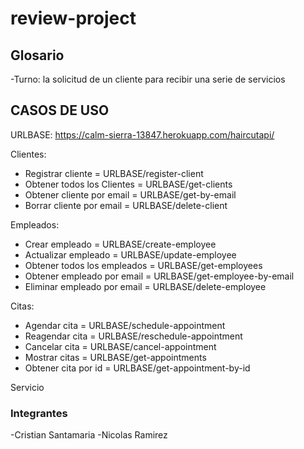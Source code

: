 # review-project

## Glosario

-Turno: la solicitud de un cliente para recibir una serie de servicios

## CASOS DE USO

URLBASE: https://calm-sierra-13847.herokuapp.com/haircutapi/

Clientes:

- Registrar cliente = URLBASE/register-client
- Obtener todos los Clientes = URLBASE/get-clients
- Obtener cliente por email = URLBASE/get-by-email
- Borrar cliente por email = URLBASE/delete-client

Empleados:

- Crear empleado = URLBASE/create-employee
- Actualizar empleado = URLBASE/update-employee
- Obtener todos los empleados = URLBASE/get-employees
- Obtener empleado por email = URLBASE/get-employee-by-email
- Eliminar empleado por email = URLBASE/delete-employee

Citas:

- Agendar cita = URLBASE/schedule-appointment
- Reagendar cita = URLBASE/reschedule-appointment
- Cancelar cita = URLBASE/cancel-appointment
- Mostrar citas = URLBASE/get-appointments
- Obtener cita por id = URLBASE/get-appointment-by-id

Servicio

### Integrantes

-Cristian Santamaria
-Nicolas Ramirez
